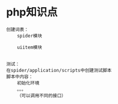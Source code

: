 # php知识点

```
创建词表：
	spider模块
		
	uiitem模块
	
```

```
测试：
在spider/application/scripts中创建测试脚本
脚本中内容：
	初始化环境
	。。。
	（可以调用不同的接口）
```

